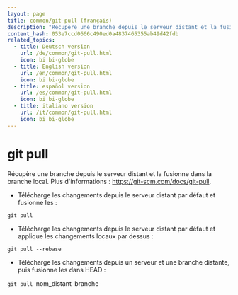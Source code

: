 ```yaml
---
layout: page
title: common/git-pull (français)
description: "Récupère une branche depuis le serveur distant et la fusionne dans la branche local."
content_hash: 053e7ccd0666c490ed0a4837465355ab49d42fdb
related_topics:
  - title: Deutsch version
    url: /de/common/git-pull.html
    icon: bi bi-globe
  - title: English version
    url: /en/common/git-pull.html
    icon: bi bi-globe
  - title: español version
    url: /es/common/git-pull.html
    icon: bi bi-globe
  - title: italiano version
    url: /it/common/git-pull.html
    icon: bi bi-globe
---
```

# git pull

Récupère une branche depuis le serveur distant et la fusionne dans la branche local.
Plus d'informations : <https://git-scm.com/docs/git-pull>.

- Télécharge les changements depuis le serveur distant par défaut et fusionne les :

`git pull`

- Télécharge les changements depuis le serveur distant par défaut et applique les changements locaux par dessus :

`git pull --rebase`

- Télécharge les changements depuis un serveur et une branche distante, puis fusionne les dans HEAD :

`git pull `<span class="tldr-var badge badge-pill bg-dark-lm bg-white-dm text-white-lm text-dark-dm font-weight-bold">nom_distant</span>` `<span class="tldr-var badge badge-pill bg-dark-lm bg-white-dm text-white-lm text-dark-dm font-weight-bold">branche</span>
